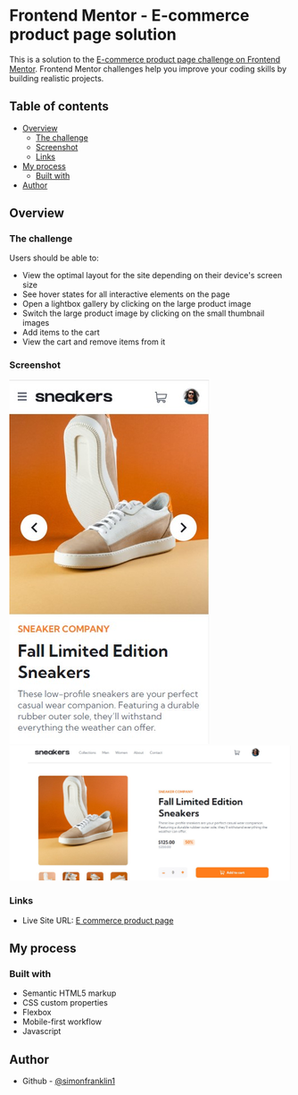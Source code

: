 # Frontend Mentor - E-commerce product page solution

This is a solution to the [E-commerce product page challenge on Frontend Mentor](https://www.frontendmentor.io/challenges/ecommerce-product-page-UPsZ9MJp6). Frontend Mentor challenges help you improve your coding skills by building realistic projects.

## Table of contents

- [Overview](#overview)
  - [The challenge](#the-challenge)
  - [Screenshot](#screenshot)
  - [Links](#links)
- [My process](#my-process)
  - [Built with](#built-with)
- [Author](#author)

## Overview

### The challenge

Users should be able to:

- View the optimal layout for the site depending on their device's screen size
- See hover states for all interactive elements on the page
- Open a lightbox gallery by clicking on the large product image
- Switch the large product image by clicking on the small thumbnail images
- Add items to the cart
- View the cart and remove items from it

### Screenshot

![](./images/screenshot-ecommerce-mobile.jpg)
![](./images/screenshot-ecommerce-product-page.jpg)

### Links

- Live Site URL: [E commerce product page](https://simonfranklin1.github.io/ecommerceChallenge/)

## My process

### Built with

- Semantic HTML5 markup
- CSS custom properties
- Flexbox
- Mobile-first workflow
- Javascript

## Author

- Github - [@simonfranklin1](https://github.com/simonfranklin1)

